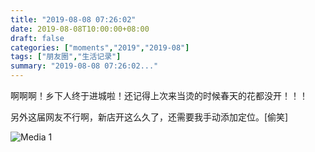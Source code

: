 ```yaml
---
title: "2019-08-08 07:26:02"
date: 2019-08-08T10:00:00+08:00
draft: false
categories: ["moments","2019","2019-08"]
tags: ["朋友圈","生活记录"]
summary: "2019-08-08 07:26:02..."
---
```


啊啊啊！乡下人终于进城啦！还记得上次来当烫的时候春天的花都没开！！！

另外这届网友不行啊，新店开这么久了，还需要我手动添加定位。[偷笑]

![Media 1](/Moments/photos/2019-08-08/201908080726020.jpg)


